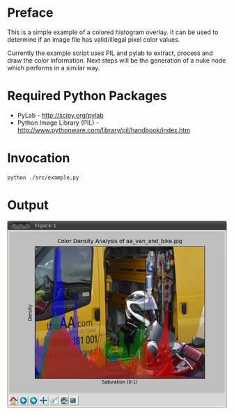 Preface
=======

This is a simple example of a colored histogram overlay. It can be used to determine
if an image file has valid/illegal pixel color values.

Currently the example script uses PIL and pylab to extract, process and draw the
color information. Next steps will be the generation of a nuke node which performs
in a similar way.

Required Python Packages
========================

* PyLab - http://scipy.org/pylab
* Python Image Library (PIL) - http://www.pythonware.com/library/pil/handbook/index.htm

Invocation
==========

    python ./src/example.py

Output
======

![](http://github.com/andrewbunday/PyHistogram/raw/master/reference/example.png)
